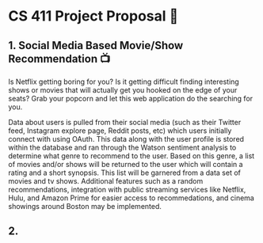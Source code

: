 # CS 411 Project Proposal :memo:

## 1. Social Media Based Movie/Show Recommendation :tv:
Is Netflix getting boring for you? Is it getting difficult finding interesting shows or movies that will actually get you hooked on the edge of your seats? Grab your popcorn and let this web application do the searching for you. 

Data about users is pulled from their social media (such as their Twitter feed, Instagram explore page, Reddit posts, etc) which users initially connect with using OAuth. This data along with the user profile is stored within the database and ran through the Watson sentiment analysis to determine what genre to recommend to the user. Based on this genre, a list of movies and/or shows will be returned to the user which will contain a rating and a short synopsis. This list will be garnered from a data set of movies and tv shows. Additional features such as a random recommendations, integration with public streaming services like Netflix, Hulu, and Amazon Prime for easier access to recommedations, and cinema showings around Boston may be implemented.

## 2. 
